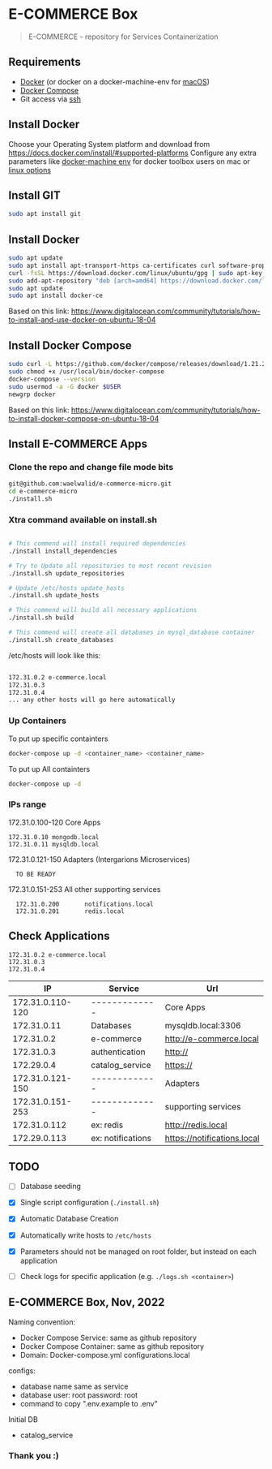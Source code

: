 # E-COMMERCE Box
> E-COMMERCE  - repository for Services Containerization

## Requirements
* [Docker](https://docs.docker.com/install/overview/) (or docker on a docker-machine-env for [macOS](https://docs.docker.com/machine/))
* [Docker Compose](https://docs.docker.com/compose/install/)
* Git access via [ssh](https://help.github.com/en/articles/connecting-to-github-with-ssh)

## Install Docker
Choose your Operating System platform and download from https://docs.docker.com/install/#supported-platforms
Configure any extra parameters like [docker-machine env](https://docs.docker.com/docker-for-mac/docker-toolbox/#setting-up-to-run-docker-desktop-for-mac) for docker toolbox users on mac or [linux options](https://docs.docker.com/install/linux/linux-postinstall/)

## Install GIT
```bash
sudo apt install git
```

## Install Docker
```bash
sudo apt update
sudo apt install apt-transport-https ca-certificates curl software-properties-common
curl -fsSL https://download.docker.com/linux/ubuntu/gpg | sudo apt-key add -
sudo add-apt-repository "deb [arch=amd64] https://download.docker.com/linux/ubuntu bionic stable"
sudo apt update
sudo apt install docker-ce
```
Based on this link: https://www.digitalocean.com/community/tutorials/how-to-install-and-use-docker-on-ubuntu-18-04


## Install Docker Compose
```bash
sudo curl -L https://github.com/docker/compose/releases/download/1.21.2/docker-compose-`uname -s`-`uname -m` -o /usr/local/bin/docker-compose
sudo chmod +x /usr/local/bin/docker-compose
docker-compose --version
sudo usermod -a -G docker $USER
newgrp docker
```

Based on this link: https://www.digitalocean.com/community/tutorials/how-to-install-docker-compose-on-ubuntu-18-04


## Install E-COMMERCE Apps
### Clone the repo and change file mode bits

```bash
git@github.com:waelwalid/e-commerce-micro.git
cd e-commerce-micro
./install.sh
```

### Xtra command available on install.sh
```bash

# This commend will install required dependencies
./install install_dependencies

# Try to Update all repositories to most recent revision
./install.sh update_repositories

# Update /etc/hosts update_hosts
./install.sh update_hosts

# This commend will build all necessary applications
./install.sh build

# This commend will create all databases in mysql_database container
./install.sh create_databases


```

/etc/hosts will look like this:

```bash

172.31.0.2 e-commerce.local
172.31.0.3 
172.31.0.4 
... any other hosts will go here automatically

```

### Up Containers

To put up specific containters
```bash
docker-compose up -d <container_name> <container_name> 
```

To put up All containters
```bash
docker-compose up -d
```

### IPs range

172.31.0.100-120 Core Apps

    172.31.0.10 mongodb.local
	172.31.0.11 mysqldb.local


172.31.0.121-150 Adapters (Intergarions Microservices)

      TO BE READY 


172.31.0.151-253 All other supporting services

      172.31.0.200       notifications.local
      172.31.0.201       redis.local


## Check Applications
    172.31.0.2 e-commerce.local
	172.31.0.3 
	172.31.0.4 
| IP | Service | Url |
| ------------- | ------------- | -------------       |
| 172.31.0.110-120 | ------------- | Core Apps          |
|  172.31.0.11 | Databases |  mysqldb.local:3306           |
|  172.31.0.2 | e-commerce | <http://e-commerce.local>            |
|  172.31.0.3 | authentication | <http://>          |
|  172.29.0.4 | catalog_service | <https://>              |
| 172.31.0.121-150 | ------------- | Adapters               |
| 172.31.0.151-253  | ------------- | supporting services                |
|  172.31.0.112 | ex: redis | <http://redis.local>          |
|  172.29.0.113 | ex: notifications | <https://notifications.local>              |




## TODO
- [ ] Database seeding
- [x] Single script configuration (```./install.sh```)
- [x] Automatic Database Creation
- [x] Automatically write hosts to `/etc/hosts`
- [x] Parameters should not be managed on root folder, but instead on each application
- [ ] Check logs for specific application (e.g. `./logs.sh <container>`)


## E-COMMERCE Box, Nov, 2022

Naming convention:
- Docker Compose Service: same as github repository
- Docker Compose Container: same as github repository
- Domain: <same as github repository>Docker-compose.yml configurations.local

configs:
- database name same as service
- database user: root password: root
- command to copy ".env.example to .env" 

Initial DB
- catalog_service

### Thank you :) 
